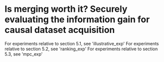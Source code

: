 # Is merging worth it? Securely evaluating the  information gain for causal dataset acquisition

For experiments relative to section 5.1, see 'illustrative_exp'
For experiments relative to section 5.2, see 'ranking_exp'
For experiments relative to section 5.3, see 'mpc_exp'